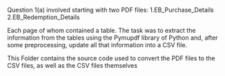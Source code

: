 Question 1(a) involved starting with two PDF files:
1.EB_Purchase_Details
2.EB_Redemption_Details

Each page of whom contained a table. The task was to extract the information from the tables using the Pymupdf library of Python and, after some preprocessing, update all that information into a CSV file. 

This Folder contains the source code used to convert the PDF files to the CSV files, as well as the CSV files themselves
